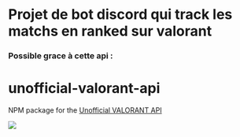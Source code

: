 # Projet de bot discord qui track les matchs en ranked sur valorant 

### Possible grace à cette api :  

# unofficial-valorant-api

NPM package for the [Unofficial VALORANT API](https://github.com/Henrik-3/unofficial-valorant-api)

<a href="https://discord.gg/X3GaVkX2YN" target="_blank"><img src="https://discordapp.com/api/guilds/704231681309278228/widget.png?style=banner2"/></a>

